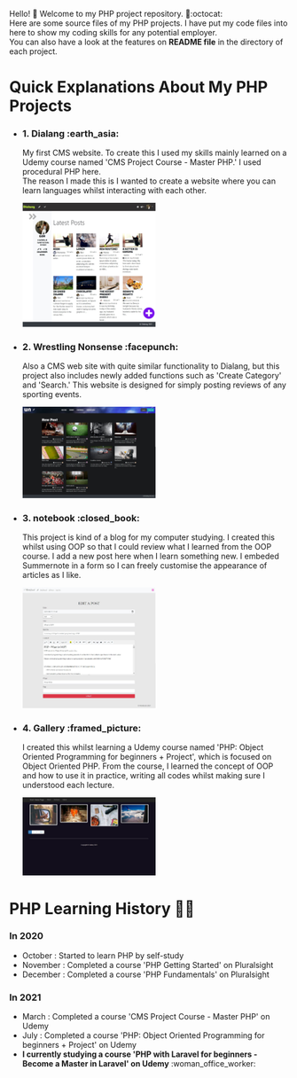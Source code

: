 
Hello! :white_heart:  Welcome to my PHP project repository. :rainbow::octocat:<br>
Here are some source files of my PHP projects. I have put my code files into here to show my coding skills for any potential employer.<br>
You can also have a look at the features on <strong>README file</strong> in the directory of each project.<br>



# Quick Explanations About My PHP Projects

 <ul>
   <li>
      <h3>1. Dialang :earth_asia:</h3>
      <p>My first CMS website. To create this I used my skills mainly learned on a Udemy course named 'CMS Project Course - Master PHP.' I used procedural PHP here. <br>
      The reason I made this is I wanted to create a website where you can learn languages whilst interacting with each other.   </p>
      <a href="Dialang/"><img src="Dialang/demo_screenshots/home_after_login.jpg" style="width: 50%;"></a>
   </li>
 
   <li>
      <h3>2. Wrestling Nonsense :facepunch:</h3>
      <p>Also a CMS web site with quite similar functionality to Dialang, but this project also includes newly added functions such as 'Create Category' and 'Search.' This website is designed for simply posting reviews of any sporting events.  </p>  
      <a href="Wrestling_Nonsense/"><img src="Wrestling_Nonsense/demo_screenphotos/demo_top.jpg" style="width: 50%;"></a>
   </li>
 
 <li>
      <h3>3. notebook :closed_book:</h3>
      <p>This project is kind of a blog for my computer studying. I created this whilst using OOP so that I could review what I learned from the OOP course. I add a new post here when I learn something new. I embeded Summernote in a form so I can freely customise the appearance of articles as I like. </p> 
      <a href="notebook/"><img src="notebook/demo_screenshots/admin_edit_post.jpg" style="width: 50%;"></a>
 </li>
 
 <li>
      <h3>4. Gallery :framed_picture:</h3>
      <p>I created this whilst learning a Udemy course named 'PHP: Object Oriented Programming for beginners + Project', which is focused on Object Oriented PHP. From the course, I learned the concept of OOP and how to use it in practice, writing all codes whilst making sure I understood each lecture.</p>
      <a href="gallery/"><img src="gallery/demo_screenshots/home.jpg" style="width: 50%;"></a>
 </li>
 
 

 <!-- <li>
      <h3>5. Translation Works</h3>
      <p>As an English speaker as one's second language, I sometimes enjoy to translate from English into Japanese, or visa versa. This site is kind of a notebook for myself to review my English studying. In future years, I'd like to enjoy writing as a hobby in various topics.</p>
 </li> -->
 
</ul>



# PHP Learning History :woman_student:
 <h3>In 2020</h3>
 <ul>
   <li>October   : Started to learn PHP by self-study</li>
   <li>November  : Completed a course 'PHP Getting Started' on Pluralsight</li>
   <li>December  : Completed a course 'PHP Fundamentals' on Pluralsight</li>
 </ul>
 
 <h3>In 2021</h3>
 <ul>
   <li>March     : Completed a course 'CMS Project Course - Master PHP' on Udemy</li>
   <li>July      : Completed a course 'PHP: Object Oriented Programming for beginners + Project' on Udemy</li>
   <li><strong>I currently studying a course 'PHP with Laravel for beginners - Become a Master in Laravel' on Udemy</strong> :woman_office_worker:</li>
 </ul>




